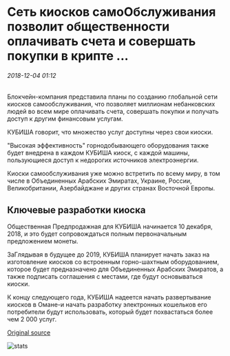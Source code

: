 # Сеть киосков самоОбслуживания позволит общественности оплачивать счета и совершать покупки в крипте ...

###### 2018-12-04 01:12

Блокчейн-компания представила планы по созданию глобальной сети киосков самообслуживания, что позволяет миллионам небанковских людей во всем мире оплачивать счета, совершать покупки и получать доступ к другим финансовым услугам.

КУБИША говорит, что множество услуг доступны через свои киоски.

"Высокая эффективность" горнодобывающего оборудования также будет внедрена в каждом КУБИША киоск, с каждой машины, пользующиеся доступ к недорогих источников электроэнергии.

Киоски самообслуживания уже можно встретить по всему миру, в том числе в Объединенных Арабских Эмиратах, Украине, России, Великобритании, Азербайджане и других странах Восточной Европы.

## Ключевые разработки киоска

Общественная Предпродажная для КУБИША начинается 10 декабря, 2018, и это будет сопровождаться полным первоначальным предложением монеты.

ЗаГлядывая в будущее до 2019, КУБИША планирует начать заказ на изготовление киосков со встроенным горно-шахтным оборудованием, которое будет предназначено для Объединенных Арабских Эмиратов, а также подписать соглашения с местами, где будут основываться киоски.

К концу следующего года, КУБИША надеется начать развертывание киосков в Омане-и начать разработку электронных кошельков его потребители будут использовать, который будет похвастаться более чем 2 000 услуг.

[Original source](https://cointelegraph.com/news/network-of-self-service-kiosks-will-allow-public-to-pay-bills-and-make-purchases-in-crypto)

![stats](https://c.statcounter.com/11760860/0/a89fa40b/1/ "stats")